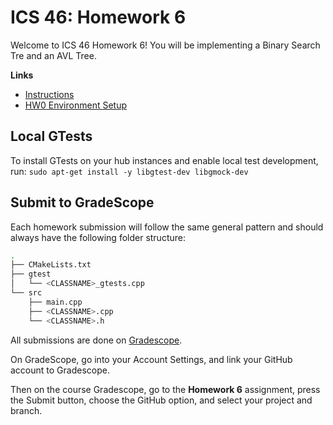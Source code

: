 # ICS 46: Homework 6

Welcome to ICS 46 Homework 6! You will be implementing a Binary Search Tre and an AVL Tree.

**Links**
- [Instructions](https://sites.google.com/view/ics-46-data-structures/homework-6)
- [HW0 Environment Setup](https://github.com/klefstad-teaching/ICS-46-HW0)

## Local GTests
To install GTests on your hub instances and enable local test development, run:
```sudo apt-get install -y libgtest-dev libgmock-dev```

## Submit to GradeScope

Each homework submission will follow the same general pattern and should always have the
following folder structure:

```bash
.
├── CMakeLists.txt
├── gtest
│   └── <CLASSNAME>_gtests.cpp
└── src
    ├── main.cpp
    ├── <CLASSNAME>.cpp
    └── <CLASSNAME>.h
```

All submissions are done on [Gradescope](https://www.gradescope.com/).

On GradeScope, go into your Account Settings, and link your GitHub account to Gradescope.

Then on the course Gradescope, go to the **Homework 6** assignment, press the Submit button, choose the GitHub option, and select your project and branch.
